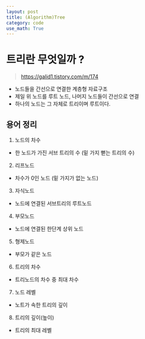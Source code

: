 ```yaml
---
layout: post
title: (Algorithm)Tree
category: code
use_math: True
---
```


# 트리란 무엇일까 ?

>https://galid1.tistory.com/m/174

- 노드들을 간선으로 연결한 계층형 자료구조
- 제일 위 노드를 루트 노드, 나머지 노드들이 간선으로 연결
- 하나의 노드는 그 자체로 트리이며 루트이다.

## 용어 정리
1. 노드의 차수
- 한 노드가 가진 서브 트리의 수 (밑 가지 뻗는 트리의 수)

2. 리프노드
- 차수가 0인 노드 (밑 가지가 없는 노드)

3. 자식노드
- 노드에 연결된 서브트리의 루트노드

4. 부모노드
- 노드에 연결된 한단계 상위 노드

5. 형제노드
- 부모가 같은 노드

6. 트리의 차수
- 트리노드의 차수 중 최대 차수

7. 노드 레벨
- 노트가 속한 트리의 깊이

8. 트리의 깊이(높이)
- 트리의 최대 레벨